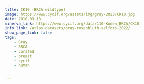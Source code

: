 ```yaml
---
title: CK10 (BRCA wildtype)
image: https://www.cycif.org/assets/img/gray-2023/CK10.jpg
date: 2010-03-18
minerva_link: https://www.cycif.org/data/110-Komen_BRCA/CK10
info_link: /atlas-datasets/gray-rosenbluth-selfors-2022/
show_page_link: false
tags:
    - Gray
    - BRCA
    - curated
    - breast
    - cycif
    - human


---
```

